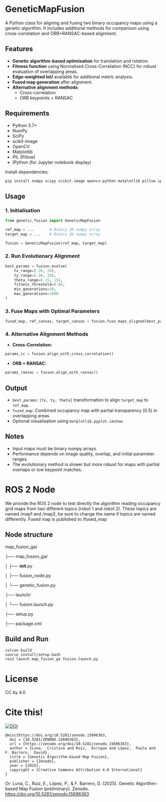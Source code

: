# GeneticMapFusion

A Python class for aligning and fusing two binary occupancy maps using a genetic algorithm. It includes additional methods for comparison using cross-correlation and ORB+RANSAC-based alignment.

## Features

- **Genetic algorithm-based optimisation** for translation and rotation.
- **Fitness function** using Normalised Cross-Correlation (NCC) for robust evaluation of overlapping areas.
- **Edge-weighted IoU** available for additional metric analysis.
- **Fused map generation** after alignment.
- **Alternative alignment methods**:
  - Cross-correlation
  - ORB keypoints + RANSAC

## Requirements

- Python 3.7+
- NumPy
- SciPy
- scikit-image
- OpenCV
- Matplotlib
- PIL (Pillow)
- IPython (for Jupyter notebook display)

Install dependencies:

```bash
pip install numpy scipy scikit-image opencv-python matplotlib pillow ipython
```

## Usage

### 1. Initialisation

```python
from genetic_fusion import GeneticMapFusion

ref_map = ...       # Binary 2D numpy array
target_map = ...    # Binary 2D numpy array

fusion = GeneticMapFusion(ref_map, target_map)
```

### 2. Run Evolutionary Alignment

```python
best_params = fusion.evolve(
    tx_range=(-20, 20),
    ty_range=(-20, 20),
    theta_range=(-15, 15),
    fitness_threshold=0.80,
    min_generations=30,
    max_generations=1000
)
```

### 3. Fuse Maps with Optimal Parameters

```python
fused_map, ref_canvas, target_canvas = fusion.fuse_maps_aligned(best_params)
```

### 4. Alternative Alignment Methods

- **Cross-Correlation:**

```python
params_cc = fusion.align_with_cross_correlation()
```

- **ORB + RANSAC:**

```python
params_ransac = fusion.align_with_ransac()
```

## Output

- `best_params`: `[tx, ty, theta]` transformation to align `target_map` to `ref_map`.
- `fused_map`: Combined occupancy map with partial transparency (0.5) in overlapping areas.
- Optional visualisation using `matplotlib.pyplot.imshow`.

## Notes

- Input maps must be binary numpy arrays.
- Performance depends on image quality, overlap, and initial parameter ranges.
- The evolutionary method is slower but more robust for maps with partial overlaps or low keypoint matches.


# ROS 2 Node

We provide the ROS 2 node to test directly the algorithm reading occupancy grid maps from two different topics (robot 1 and robot 2). These topics are named /map1 and /map2, be sure to change the name if topics are named differently. Fused map is published to /fused_map

## Node structure

map_fusion_ga/

├── map_fusion_ga/

│   ├── __init__.py

│   ├── fusion_node.py

│   └── genetic_fusion.py  

├── launch/

│   └── fusion.launch.py

├── setup.py

├── package.xml

## Build and Run

    colcon build
    source install/setup.bash
    ros2 launch map_fusion_ga fusion.launch.py


# License

CC by 4.0

# Cite this!

[![DOI](https://zenodo.org/badge/DOI/10.5281/zenodo.15696363.svg)](https://doi.org/10.5281/zenodo.15696363)

    @misc{https://doi.org/10.5281/zenodo.15696363,
      doi = {10.5281/ZENODO.15696363},
      url = {https://zenodo.org/doi/10.5281/zenodo.15696363},
      author = {Luna,  Cristina and Ruiz,  Enrique and López,  Paula and F. Barrero,  David},
      title = {Genetic Algorithm-based Map Fusion},
      publisher = {Zenodo},
      year = {2025},
      copyright = {Creative Commons Attribution 4.0 International}
    }

Or: Luna, C., Ruiz, E., López, P., & F. Barrero, D. (2025). Genetic Algorithm-based Map Fusion (preliminary). Zenodo. https://doi.org/10.5281/zenodo.15696363

